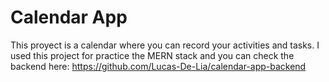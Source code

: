 # Calendar App 
This proyect is a calendar where you can record your activities and tasks.
I used this project for practice the MERN stack and you can check the backend here: https://github.com/Lucas-De-Lia/calendar-app-backend

